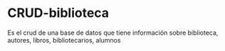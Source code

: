 # CRUD-biblioteca
 Es el crud de una base de datos que tiene información sobre biblioteca, autores, libros, bibliotecarios, alumnos
